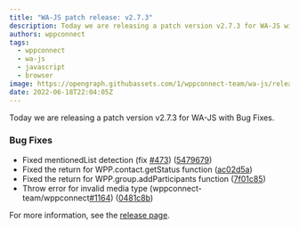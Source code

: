 ```yaml
---
title: "WA-JS patch release: v2.7.3"
description: Today we are releasing a patch version v2.7.3 for WA-JS with Bug Fixes.
authors: wppconnect
tags:
  - wppconnect
  - wa-js
  - javascript
  - browser
image: https://opengraph.githubassets.com/1/wppconnect-team/wa-js/releases/tag/v2.7.3
date: 2022-06-18T22:04:05Z
---
```


Today we are releasing a patch version v2.7.3 for WA-JS with Bug Fixes.

<!--truncate-->

### Bug Fixes

* Fixed mentionedList detection (fix [#473](https://github.com/wppconnect-team/wa-js/issues/473)) ([5479679](https://github.com/wppconnect-team/wa-js/commit/547967963bd4d0947695c0d03f3c26d4faa57170))
* Fixed the return for WPP.contact.getStatus function ([ac02d5a](https://github.com/wppconnect-team/wa-js/commit/ac02d5ac73169800e4ad169efbdfc9bc95ffa67e))
* Fixed the return for WPP.group.addParticipants function ([7f01c85](https://github.com/wppconnect-team/wa-js/commit/7f01c856c33515072703f57293f2a1046a971f59))
* Throw error for invalid media type (wppconnect-team/wppconnect[#1164](https://github.com/wppconnect-team/wa-js/issues/1164)) ([0481c8b](https://github.com/wppconnect-team/wa-js/commit/0481c8b849632cb43e0a7b7f626a404d3ce351b7))

For more information, see the [release page](https://github.com/wppconnect-team/wa-js/releases/tag/v2.7.3).